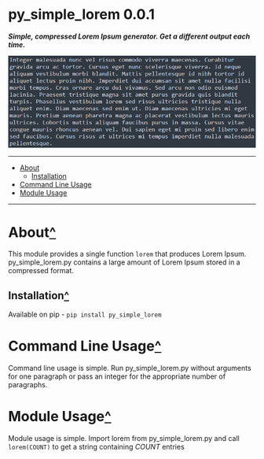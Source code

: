 # py_simple_lorem 0.0.1<a name="mark0"></a>

***Simple, compressed Lorem Ipsum generator. Get a different output each time.***

![lorem](https://raw.githubusercontent.com/AndrewSpangler/py_simple_lorem/main/lorem.png)

---

- [About](#mark1)
	- [Installation](#mark2)
- [Command Line Usage](#mark3)
- [Module Usage](#mark4)

---

# About<a name="mark1"></a>[^](#mark0)

This module provides a single function `lorem` that produces Lorem Ipsum. py_simple_lorem.py contains a large amount of Lorem Ipsum stored in a compressed format.

## Installation<a name="mark2"></a>[^](#mark1)

Available on pip - `pip install py_simple_lorem`

# Command Line Usage<a name="mark3"></a>[^](#mark0)

Command line usage is simple. Run py_simple_lorem.py without arguments for one paragraph or pass an integer for the appropriate number of paragraphs.

# Module Usage<a name="mark4"></a>[^](#mark0)

Module usage is simple. Import lorem from py_simple_lorem.py and call `lorem(COUNT)` to get a string containing *COUNT* entries

